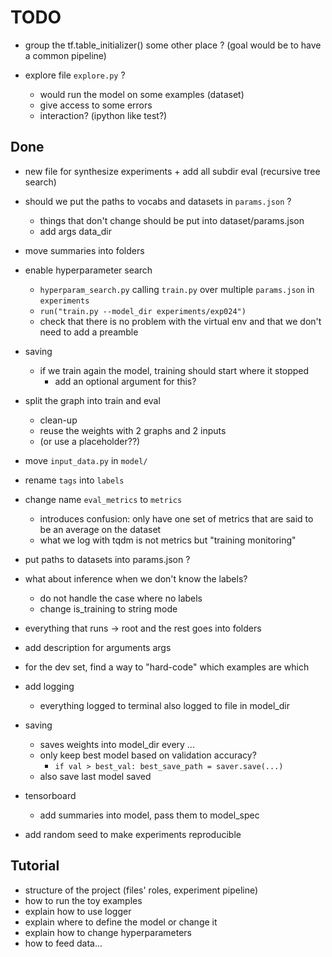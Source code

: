 # TODO

- group the tf.table_initializer() some other place ? (goal would be to have a common pipeline)

- explore file `explore.py` ?
  - would run the model on some examples (dataset)
  - give access to some errors
  - interaction? (ipython like test?)


## Done

- new file for synthesize experiments + add all subdir eval (recursive tree search)

- should we put the paths to vocabs and datasets in `params.json` ?
  - things that don't change should be put into dataset/params.json
  - add args data_dir

- move summaries into folders

- enable hyperparameter search
  - `hyperparam_search.py` calling `train.py` over multiple `params.json` in `experiments`
  - `run("train.py --model_dir experiments/exp024")`
  - check that there is no problem with the virtual env and that we don't need to add a preamble

- saving
  - if we train again the model, training should start where it stopped
    - add an optional argument for this?

- split the graph into train and eval
  - clean-up
  - reuse the weights with 2 graphs and 2 inputs
  - (or use a placeholder??)

- move `input_data.py` in `model/`

- rename `tags` into `labels`

- change name `eval_metrics` to `metrics`
  - introduces confusion: only have one set of metrics that are said to be an average on the dataset
  - what we log with tqdm is not metrics but "training monitoring"

- put paths to datasets into params.json ?

- what about inference when we don't know the labels?
  - do not handle the case where no labels
  - change is_training to string mode

- everything that runs -> root and the rest goes into folders

- add description for arguments args

- for the dev set, find a way to "hard-code" which examples are which

- add logging
  - everything logged to terminal also logged to file in model_dir

- saving
  - saves weights into model_dir every ...
  - only keep best model based on validation accuracy?
    - `if val > best_val: best_save_path = saver.save(...)`
  - also save last model saved

- tensorboard
  - add summaries into model, pass them to model_spec

- add random seed to make experiments reproducible



## Tutorial


- structure of the project (files' roles, experiment pipeline)
- how to run the toy examples
- explain how to use logger
- explain where to define the model or change it
- explain how to change hyperparameters
- how to feed data...
